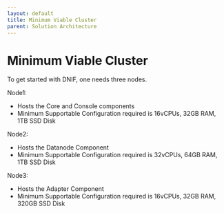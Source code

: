 ```yaml
---
layout: default
title: Minimum Viable Cluster
parent: Solution Architecture
---
```


# Minimum Viable Cluster
To get started with DNIF, one needs three nodes.

Node1: 
- Hosts the Core and Console components
- Minimum Supportable Configuration required is 16vCPUs, 32GB RAM, 1TB SSD Disk

Node2:
- Hosts the Datanode Component
- Minimum Supportable Configuration required is 32vCPUs, 64GB RAM, 1TB SSD Disk

Node3: 
- Hosts the Adapter Component
- Minimum Supportable Configuration required is 16vCPUs, 32GB RAM, 320GB SSD Disk
